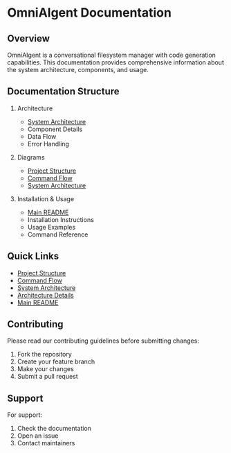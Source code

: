 # OmniAIgent Documentation

## Overview
OmniAIgent is a conversational filesystem manager with code generation capabilities. This documentation provides comprehensive information about the system architecture, components, and usage.

## Documentation Structure

1. Architecture
   - [System Architecture](ARCHITECTURE.md)
   - Component Details
   - Data Flow
   - Error Handling

2. Diagrams
   - [Project Structure](diagrams/project_structure.svg)
   - [Command Flow](diagrams/command_flow.svg)
   - [System Architecture](diagrams/system_architecture.mmd)

3. Installation & Usage
   - [Main README](../README.md)
   - Installation Instructions
   - Usage Examples
   - Command Reference

## Quick Links

- [Project Structure](diagrams/project_structure.svg)
- [Command Flow](diagrams/command_flow.svg)
- [System Architecture](diagrams/system_architecture.mmd)
- [Architecture Details](ARCHITECTURE.md)
- [Main README](../README.md)

## Contributing

Please read our contributing guidelines before submitting changes:
1. Fork the repository
2. Create your feature branch
3. Make your changes
4. Submit a pull request

## Support

For support:
1. Check the documentation
2. Open an issue
3. Contact maintainers